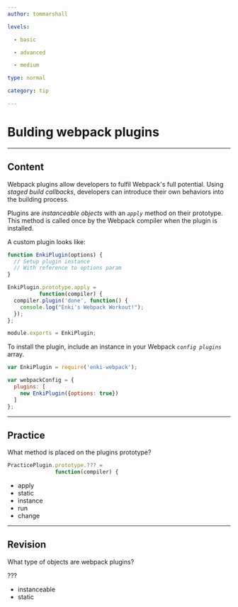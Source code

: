 ```yaml
---
author: tommarshall

levels:

  - basic

  - advanced

  - medium

type: normal

category: tip

---
```

# Bulding webpack plugins

---
## Content

Webpack plugins allow developers to fulfil Webpack's full potential. Using *staged build callbacks*, developers can introduce their own behaviors into the building process.

Plugins are *instanceable objects* with an *`apply`* method on their prototype. This method is called once by the Webpack compiler when the plugin is installed.

A custom plugin looks like:
```javascript
function EnkiPlugin(options) {
  // Setup plugin instance
  // With reference to options param
}

EnkiPlugin.prototype.apply = 
          function(compiler) {
  compiler.plugin('done', function() {
    console.log("Enki's Webpack Workout!"); 
  });
};

module.exports = EnkiPlugin;
```

To install the plugin, include an instance in your Webpack *`config plugins`* array.
```javascript
var EnkiPlugin = require('enki-webpack');

var webpackConfig = {
  plugins: [
    new EnkiPlugin({options: true})
  ]
};
```

---
## Practice

What method is placed on the plugins prototype? 
```javascript
PracticePlugin.prototype.??? = 
               function(compiler) {
```
* apply
* static
* instance
* run
* change

---
## Revision

What type of objects are webpack plugins?

???

* instanceable
* static